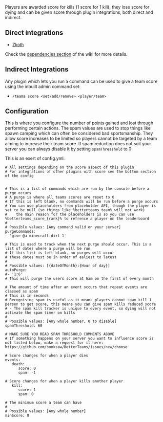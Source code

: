 Players are awarded score for kills (1 score for 1 kill), they lose score for dying and can be given score through plugin integrations, both direct and indirect. 

## Direct integrations
* [Zkoth](https://github.com/booksaw/BetterTeams/wiki/Dependencies#zkoth)

Check the [dependencies section](https://github.com/booksaw/BetterTeams/wiki/Dependencies) of the wiki for more details. 

## Indirect Integrations

Any plugin which lets you run a command can be used to give a team score using the inbuilt admin command set:
* `/teama score <set/add/remove> <player/team>`

## Configuration

This is where you configure the number of points gained and lost through performing certain actions.
The spam values are used to stop things like spawn camping which can often be considered bad sportsmanship. They allow score increases to be limited so players cannot be targeted by a team aiming to increase their team score. If spam reduction does not suit your server you can always disable it by setting `spamThreashold` to 0

This is an exert of config.yml.
```
# All settings depending on the score aspect of this plugin
# For integrations of other plugins with score see the bottom section of the config
 

# This is a list of commands which are run by the console before a purge occurs
# A purge is where all teams scores are reset to 0
# If this is left blank, no commands will be run before a purge occurs
# You can use placeholders from placeholder API, though the player is set to be null (so things like %betterteams_team% will not work) 
#    the main reason for the placeholders is so you can use %betterteams_score_{rank}% to refrence a player on the leaderboard
# 
# Possible values: [Any command valid on your server]
purgeCommands:
- 'give @a minecraft:dirt 1'

# This is used to track when the next purge should occur. This is a list of dates where a purge will be run 
# If this list is left blank, no purges will occur
# these dates must be in order of ealiest to latest
# 
# Possible values: [{dateOfMonth}:{Hour of day}]
autoPurge: 
#- '1:6'
# This will purge the users score at 6am on the first of every month

# The amount of time after an event occurs that repeat events are classed as spam
# This is in seconds
# Recognising spam is useful as it means players cannot spam kill 1 person to get score, this means you can give spam kills reduced score 
# - The spam kill tracker is unique to every event, so dying will not activate the spam timer on kills
#
# Possible values: [Any whole number, 0 to disable]
spamThreshold: 60

# MAKE SURE YOU READ SPAM THRESHOLD COMMENTS ABOVE
# If something happens on your server you want to influence score is not listed below, make a request for it here: https://github.com/booksaw/BetterTeams/issues/new/choose

# Score changes for when a player dies
events: 
   death:
      score: 0
      spam: -1

# Score changes for when a player kills another player
   kill:
      score: 1
      spam: 0

# The minimum score a team can have
# 
# Possible values: [Any whole number]
minScore: 0
```